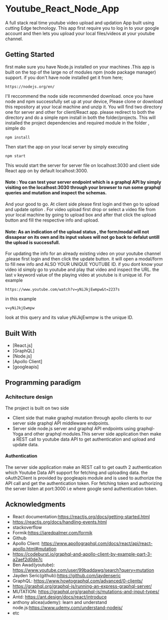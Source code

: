 # Youtube_React_Node_App
A full stack real time youtube video upload and updation App built using cutting Edge technology.
This app first require you to log in to your google account and then lets you upload your local files/videos at your youtube channel.

## Getting Started
first make sure you have Node.js installed on your machines .This app is built on the top of the large no of modules npm (node package manager)
support.
if you don't have node installed get it from here;

```
https://nodejs.org/en/
```

I'll reccommend the node side recommended download.
once you have node and npm successfully set up at your device, Please clone or download this repository at your local machine and 
unzip it.
You will find two directory one for server and other for client/React app.
please redirect to both the directory and do a simple npm install in both the folder/projects.
This will installed the project dependencies and required module in the folder , simple do

```
npm install
```
Then start the app on your local server by simply executing

```
npm start
```

This would start the server for server file on localhost:3030 and client side React app on by default localhost:3000.
#### Note : You can test your server endpoint which is a graphql API by simply visiting on the localhost:3030 through your browser to run some graphql queries and mutation and inspect the schemas. 

And your good to go.
At client side please first login and then go to upload and update option .
For video upload first drop or select a video file from your local machine by going to upload box and after that click the
upload button and fill the respective info and upload. 

#### Note: As an indication of the upload status , the form/modal will not dissapear on its own and its input values will not go back to defalut untill the upload is successfull.

For updating the info for an already existing video on your youtube channel ,please first login and then click the update button.
it will open a modal/form to fill new info and ALSO YOUR UNIQUE YOUTUBE ID. if you dont know your video id simply go to youtube and 
play that video and inspect the URL. the last v keyword value of the playing video at youtube is it unique id. For example

```
https://www.youtube.com/watch?v=yNiJkjEwmpw&t=2237s
```
in this example
```
v=yNiJkjEwmpw
```
look at this query and its value yNiJkjEwmpw is the unique ID.





## Built With

* [React.js]
* [GraphQL]
* [Node.js]
* [Apollo Client]
* [googleapis]




## Programming paradigm

### Achitecture design
The project is built on two side 
 * Client side that make graphql mutation through apollo clients to our server side graphql API middleware endpoints.
 * Server side node.js server and graphql API endpoints using graphql-Yoga and other graphql modules.This server side application then make a REST call to youtube data API to get authentication and upload and update data.
 
#### Authentication
The server side application make an REST call to get oauth 2 authentication which Youtube Data API support for fetching and uploading data.
the oAuth2Client is provided by googleapis module and is used to authorize the API call and get the authentication token.
For fetching token and authorizing the server listen at port:3000 i.e where google send authentication token.


## Acknowledgments

* React documentation:https://reactjs.org/docs/getting-started.html
* https://reactjs.org/docs/handling-events.html
* stackoverflow
* Formik:https://jaredpalmer.com/formik
* Github
* Apollo Client: https://www.apollographql.com/docs/react/api/react-apollo.html#mutation
* https://codeburst.io/graphql-and-apollo-client-by-example-part-3-a2aef2d0de7c
* Ben Awad(youtube): https://www.youtube.com/user/99baddawg/search?query=mutation
* Jayden Seric(github):https://github.com/jaydenseric
* GraphQL: https://www.howtographql.com/advanced/0-clients/
* https://graphql.org/graphql-js/running-an-express-graphql-server/
* MUTATION: https://graphql.org/graphql-js/mutations-and-input-types/
* Antd: https://ant.design/docs/react/introduce
* anthony alicea(udemy): learn and understand node.js:https://www.udemy.com/understand-nodejs/
* etc
